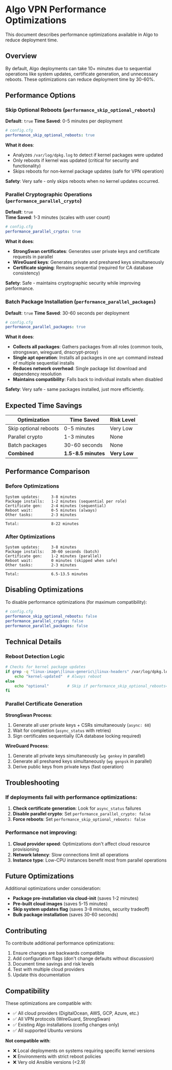 # Algo VPN Performance Optimizations

This document describes performance optimizations available in Algo to reduce deployment time.

## Overview

By default, Algo deployments can take 10+ minutes due to sequential operations like system updates, certificate generation, and unnecessary reboots. These optimizations can reduce deployment time by 30-60%.

## Performance Options

### Skip Optional Reboots (`performance_skip_optional_reboots`)

**Default**: `true`
**Time Saved**: 0-5 minutes per deployment

```yaml
# config.cfg
performance_skip_optional_reboots: true
```

**What it does**: 
- Analyzes `/var/log/dpkg.log` to detect if kernel packages were updated
- Only reboots if kernel was updated (critical for security and functionality)
- Skips reboots for non-kernel package updates (safe for VPN operation)

**Safety**: Very safe - only skips reboots when no kernel updates occurred.

### Parallel Cryptographic Operations (`performance_parallel_crypto`)

**Default**: `true`  
**Time Saved**: 1-3 minutes (scales with user count)

```yaml
# config.cfg
performance_parallel_crypto: true
```

**What it does**:
- **StrongSwan certificates**: Generates user private keys and certificate requests in parallel
- **WireGuard keys**: Generates private and preshared keys simultaneously  
- **Certificate signing**: Remains sequential (required for CA database consistency)

**Safety**: Safe - maintains cryptographic security while improving performance.

### Batch Package Installation (`performance_parallel_packages`)

**Default**: `true`
**Time Saved**: 30-60 seconds per deployment

```yaml
# config.cfg
performance_parallel_packages: true
```

**What it does**:
- **Collects all packages**: Gathers packages from all roles (common tools, strongswan, wireguard, dnscrypt-proxy)
- **Single apt operation**: Installs all packages in one `apt` command instead of multiple sequential installs
- **Reduces network overhead**: Single package list download and dependency resolution
- **Maintains compatibility**: Falls back to individual installs when disabled

**Safety**: Very safe - same packages installed, just more efficiently.

## Expected Time Savings

| Optimization | Time Saved | Risk Level |
|--------------|------------|------------|
| Skip optional reboots | 0-5 minutes | Very Low |
| Parallel crypto | 1-3 minutes | None |
| Batch packages | 30-60 seconds | None |
| **Combined** | **1.5-8.5 minutes** | **Very Low** |

## Performance Comparison

### Before Optimizations
```
System updates:     3-8 minutes
Package installs:   1-2 minutes (sequential per role)
Certificate gen:    2-4 minutes (sequential)
Reboot wait:        0-5 minutes (always)
Other tasks:        2-3 minutes
────────────────────────────────
Total:              8-22 minutes
```

### After Optimizations  
```
System updates:     3-8 minutes
Package installs:   30-60 seconds (batch)
Certificate gen:    1-2 minutes (parallel)
Reboot wait:        0 minutes (skipped when safe)
Other tasks:        2-3 minutes
────────────────────────────────  
Total:              6.5-13.5 minutes
```

## Disabling Optimizations

To disable performance optimizations (for maximum compatibility):

```yaml
# config.cfg
performance_skip_optional_reboots: false
performance_parallel_crypto: false
performance_parallel_packages: false
```

## Technical Details

### Reboot Detection Logic

```bash
# Checks for kernel package updates
if grep -q "linux-image\|linux-generic\|linux-headers" /var/log/dpkg.log*; then
    echo "kernel-updated"  # Always reboot
else
    echo "optional"        # Skip if performance_skip_optional_reboots=true
fi
```

### Parallel Certificate Generation

**StrongSwan Process**:
1. Generate all user private keys + CSRs simultaneously (`async: 60`)
2. Wait for completion (`async_status` with retries)
3. Sign certificates sequentially (CA database locking required)

**WireGuard Process**:
1. Generate all private keys simultaneously (`wg genkey` in parallel)
2. Generate all preshared keys simultaneously (`wg genpsk` in parallel)  
3. Derive public keys from private keys (fast operation)

## Troubleshooting

### If deployments fail with performance optimizations:

1. **Check certificate generation**: Look for `async_status` failures
2. **Disable parallel crypto**: Set `performance_parallel_crypto: false`
3. **Force reboots**: Set `performance_skip_optional_reboots: false`

### Performance not improving:

1. **Cloud provider speed**: Optimizations don't affect cloud resource provisioning
2. **Network latency**: Slow connections limit all operations
3. **Instance type**: Low-CPU instances benefit most from parallel operations

## Future Optimizations

Additional optimizations under consideration:

- **Package pre-installation via cloud-init** (saves 1-2 minutes)
- **Pre-built cloud images** (saves 5-15 minutes) 
- **Skip system updates flag** (saves 3-8 minutes, security tradeoff)
- **Bulk package installation** (saves 30-60 seconds)

## Contributing

To contribute additional performance optimizations:

1. Ensure changes are backwards compatible
2. Add configuration flags (don't change defaults without discussion)
3. Document time savings and risk levels
4. Test with multiple cloud providers
5. Update this documentation

## Compatibility

These optimizations are compatible with:
- ✅ All cloud providers (DigitalOcean, AWS, GCP, Azure, etc.)
- ✅ All VPN protocols (WireGuard, StrongSwan)  
- ✅ Existing Algo installations (config changes only)
- ✅ All supported Ubuntu versions

**Not compatible with**:
- ❌ Local deployments on systems requiring specific kernel versions
- ❌ Environments with strict reboot policies
- ❌ Very old Ansible versions (<2.9)